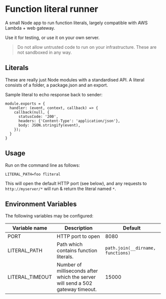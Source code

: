 Function literal runner
=======================

A small Node app to run function literals, largely compatible with AWS Lambda + web gateway.

Use it for testing, or use it on your own server.

> Do not allow untrusted code to run on your infrastructure. These are not sandboxed in any way.

Literals
--------
These are really just Node modules with a standardised API. A literal consists of a folder, a package.json and an export.

Sample literal to echo response back to sender:
```
module.exports = {
  handler: (event, context, callback) => {
    callback(null, {
      statusCode: '200',
      headers: {'Content-Type': 'application/json'},
      body: JSON.stringify(event),
    });
  }
}
```

Usage
-----
Run on the command line as follows:

```
LITERAL_PATH=foo fliteral
```

This will open the default HTTP port (see below), and any requests to
`http://myserver/*` will run & return the literal named `*`.

Environment Variables
---------------------
The following variables may be configured:

Variable name   | Description          | Default             
----------------|----------------------|---------------------
PORT            | HTTP port to open    | 8080
LITERAL_PATH    | Path which contains function literals. | `path.join(__dirname, functions)`
LITERAL_TIMEOUT | Number of milliseconds after which the server will send a 502 gateway timeout. | 15000               
